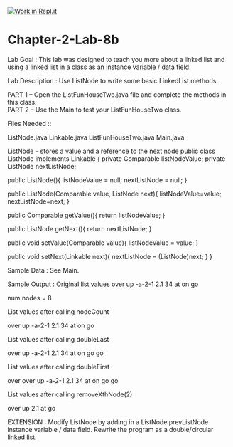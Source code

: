 [![Work in Repl.it](https://classroom.github.com/assets/work-in-replit-14baed9a392b3a25080506f3b7b6d57f295ec2978f6f33ec97e36a161684cbe9.svg)](https://classroom.github.com/online_ide?assignment_repo_id=4519859&assignment_repo_type=AssignmentRepo)
# Chapter-2-Lab-8b

Lab Goal :  This lab was designed to teach you more about a linked list and using a linked list in a class as an instance variable / data field.

Lab Description :   Use   ListNode   to write some basic LinkedList methods.  

PART 1 – Open the   ListFunHouseTwo.java   file and complete the methods in this class.   
PART 2 – Use the   Main  to test your   ListFunHouseTwo  class.

Files Needed ::

ListNode.java
Linkable.java
ListFunHouseTwo.java
Main.java


ListNode – stores a value and a reference to the next node
public class ListNode implements Linkable
 {
   private Comparable listNodeValue;
   private ListNode nextListNode;

   public ListNode(){
      listNodeValue = null;
      nextListNode = null;
   }

   public ListNode(Comparable value, ListNode next){
       listNodeValue=value;
      nextListNode=next;
   }

   public Comparable getValue(){
      return listNodeValue;
   }

   public ListNode getNext(){
      return nextListNode;
   }

   public void setValue(Comparable value){
      listNodeValue = value;
   }
 
   public void setNext(Linkable next){
      nextListNode = (ListNode)next;
   }
}

Sample Data : 
See Main.

Sample Output :
Original list values
over up -a-2-1 2.1 34 at on go

num nodes = 8

List values after calling nodeCount

over up -a-2-1 2.1 34 at on go

List values after calling doubleLast

over up -a-2-1 2.1 34 at on go go

List values after calling doubleFirst

over over up -a-2-1 2.1 34 at on go go

List values after calling removeXthNode(2)

over up 2.1 at go

EXTENSION :  Modify ListNode by adding in a     ListNode prevListNode   instance variable / data field.   Rewrite the program as a double/circular linked list.


